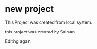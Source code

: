 # new project

This Project was created from local system.

this project was created by Salman..

Editing again